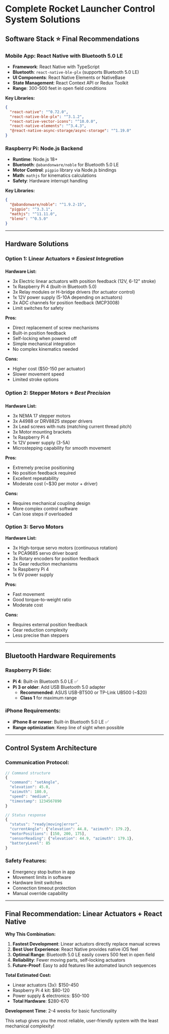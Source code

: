# Complete Rocket Launcher Control System Solutions

## Software Stack ⭐ **Final Recommendations**

### **Mobile App: React Native with Bluetooth 5.0 LE**
- **Framework**: React Native with TypeScript
- **Bluetooth**: `react-native-ble-plx` (supports Bluetooth 5.0 LE)
- **UI Components**: React Native Elements or NativeBase
- **State Management**: React Context API or Redux Toolkit
- **Range**: 300-500 feet in open field conditions

**Key Libraries:**
```json
{
  "react-native": "^0.72.0",
  "react-native-ble-plx": "^3.1.2",
  "react-native-vector-icons": "^10.0.0",
  "react-native-elements": "^3.4.3",
  "@react-native-async-storage/async-storage": "^1.19.0"
}
```


### **Raspberry Pi: Node.js Backend**
- **Runtime**: Node.js 18+ 
- **Bluetooth**: `@abandonware/noble` for Bluetooth 5.0 LE
- **Motor Control**: `pigpio` library via Node.js bindings
- **Math**: `mathjs` for kinematics calculations
- **Safety**: Hardware interrupt handling

**Key Libraries:**
```json
{
  "@abandonware/noble": "^1.9.2-15",
  "pigpio": "^3.3.1",
  "mathjs": "^11.11.0",
  "bleno": "^0.5.0"
}
```


---

## Hardware Solutions

### **Option 1: Linear Actuators** ⭐ *Easiest Integration*

**Hardware List:**
- 3x Electric linear actuators with position feedback (12V, 6-12" stroke)
- 1x Raspberry Pi 4 (built-in Bluetooth 5.0)
- 3x Relay modules or H-bridge drivers (for actuator control)
- 1x 12V power supply (5-10A depending on actuators)
- 3x ADC channels for position feedback (MCP3008)
- Limit switches for safety

**Pros:**
- Direct replacement of screw mechanisms
- Built-in position feedback
- Self-locking when powered off
- Simple mechanical integration
- No complex kinematics needed

**Cons:**
- Higher cost ($50-150 per actuator)
- Slower movement speed
- Limited stroke options

### **Option 2: Stepper Motors** ⭐ *Best Precision*

**Hardware List:**
- 3x NEMA 17 stepper motors
- 3x A4988 or DRV8825 stepper drivers
- 3x Lead screws with nuts (matching current thread pitch)
- 3x Motor mounting brackets
- 1x Raspberry Pi 4
- 1x 12V power supply (3-5A)
- Microstepping capability for smooth movement

**Pros:**
- Extremely precise positioning
- No position feedback required
- Excellent repeatability
- Moderate cost (~$30 per motor + driver)

**Cons:**
- Requires mechanical coupling design
- More complex control software
- Can lose steps if overloaded

### **Option 3: Servo Motors**

**Hardware List:**
- 3x High-torque servo motors (continuous rotation)
- 1x PCA9685 servo driver board
- 3x Rotary encoders for position feedback
- 3x Gear reduction mechanisms
- 1x Raspberry Pi 4
- 1x 6V power supply

**Pros:**
- Fast movement
- Good torque-to-weight ratio
- Moderate cost

**Cons:**
- Requires external position feedback
- Gear reduction complexity
- Less precise than steppers

---

## Bluetooth Hardware Requirements

### **Raspberry Pi Side:**
- **Pi 4**: Built-in Bluetooth 5.0 LE ✅
- **Pi 3 or older**: Add USB Bluetooth 5.0 adapter
  - **Recommended**: ASUS USB-BT500 or TP-Link UB500 (~$20)
  - **Class 1** for maximum range

### **iPhone Requirements:**
- **iPhone 8 or newer**: Built-in Bluetooth 5.0 LE ✅
- **Range optimization**: Keep line of sight when possible

---

## Control System Architecture

### **Communication Protocol:**
```javascript
// Command structure
{
  "command": "setAngle",
  "elevation": 45.0,
  "azimuth": 180.0,
  "speed": "medium",
  "timestamp": 1234567890
}

// Status response
{
  "status": "ready|moving|error",
  "currentAngle": {"elevation": 44.8, "azimuth": 179.2},
  "motorPositions": [150, 200, 175],
  "sensorReading": {"elevation": 44.9, "azimuth": 179.1},
  "batteryLevel": 85
}
```


### **Safety Features:**
- Emergency stop button in app
- Movement limits in software
- Hardware limit switches
- Connection timeout protection
- Manual override capability

---

## **Final Recommendation: Linear Actuators + React Native**

**Why This Combination:**
1. **Fastest Development**: Linear actuators directly replace manual screws
2. **Best User Experience**: React Native provides native iOS feel
3. **Optimal Range**: Bluetooth 5.0 LE easily covers 500 feet in open field
4. **Reliability**: Fewer moving parts, self-locking actuators
5. **Future-Proof**: Easy to add features like automated launch sequences

**Total Estimated Cost:**
- Linear actuators (3x): $150-450
- Raspberry Pi 4 kit: $80-120
- Power supply & electronics: $50-100
- **Total Hardware**: $280-670

**Development Time**: 2-4 weeks for basic functionality

This setup gives you the most reliable, user-friendly system with the least mechanical complexity!
